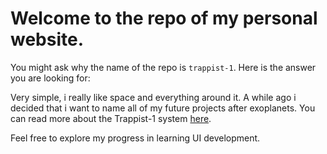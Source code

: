# Welcome to the repo of my personal website.

You might ask why the name of the repo is `trappist-1`. Here is the answer you are looking for:

Very simple, i really like space and everything around it. A while ago i decided that i want to name all of my future projects after exoplanets. You can read more about the Trappist-1 system [here](https://en.wikipedia.org/wiki/TRAPPIST-1).

Feel free to explore my progress in learning UI development.